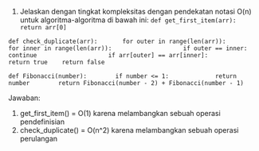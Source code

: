 1. Jelaskan dengan tingkat kompleksitas dengan pendekatan notasi O(n) untuk algoritma-algoritma di bawah ini: 
 `def get_first_item(arr):        return arr[0] `
 
 `def check_duplicate(arr):       for outer in range(len(arr)):              for inner in range(len(arr)):                    if outer == inner:                           continue                    if arr[outer] == arr[inner]:                           return true   
  return false`   
 
 `def Fibonacci(number):        if number <= 1:             return number        return Fibonacci(number - 2) + Fibonacci(number - 1)`
  
  Jawaban:
  1. get_first_item() = O(1) karena melambangkan sebuah operasi pendefinisian
  2. check_duplicate() = O(n^2) karena melambangkan sebuah operasi perulangan
